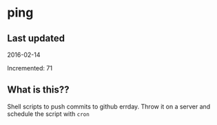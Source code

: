 # ping

## Last updated
2016-02-14

Incremented: 71

## What is this?? 
Shell scripts to push commits to github errday. Throw it on a server and schedule the script with `cron`
